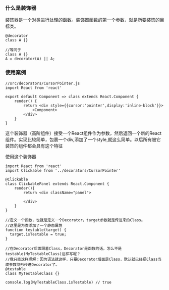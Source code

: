 ### 什么是装饰器
装饰器是一个对类进行处理的函数。装饰器函数的第一个参数，就是所要装饰的目标类。
```
@decorator
class A {}

//等同于
class A {}
A = decorator(A) || A;
```

### 使用案例
```
//src/decorators/CursorPointer.js
import React from 'react'

export default Component => class extends React.Component {
    render() {
        return <div style={{cursor:'pointer',display:'inline-block'}}>
            <Component>
        </div>
    }
}
```
这个装饰器（高阶组件）接受一个React组件作为参数，然后返回一个新的React组件。实现比较简单，包裹一个div,添加了一个style,就这么简单。以后所有被它装饰的组件都会具有这个特征

使用这个装饰器
```
import React from 'react'
import Clickable from '../decorators/CursorPointer'

@Clickable
class ClickablePanel extends React.Component {
    render(){
        return <div className="panel">
        
        </div>
    }
}
```



```
//定义一个函数，也就是定义一个Decorator，target参数就是传进来的Class。
//这里是为类添加了一个静态属性
function testable(target) {
  target.isTestable = true;
}

//在Decorator后面跟着Class，Decorator是函数的话，怎么不是testable(MyTestableClass)这样写呢？
//我只能这样理解：因为语法就这样，只要Decorator后面是Class，默认就已经把Class当成参数隐形传进Decorator了。
@testable
class MyTestableClass {}

console.log(MyTestableClass.isTestable) // true
```